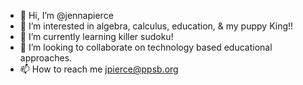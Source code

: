 - 👋 Hi, I’m @jennapierce
- 👀 I’m interested in algebra, calculus, education, & my puppy King!!
- 🌱 I’m currently learning killer sudoku!
- 💞️ I’m looking to collaborate on technology based educational approaches.
- 📫 How to reach me jpierce@ppsb.org

<!---
jennapierce/jennapierce is a ✨ special ✨ repository because its `README.md` (this file) appears on your GitHub profile.
You can click the Preview link to take a look at your changes.
--->
